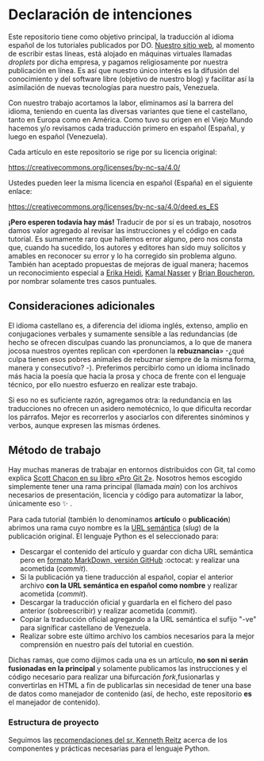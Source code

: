 # Declaración de intenciones

Este repositorio tiene como objetivo principal, la traducción al idioma español de los tutoriales publicados por DO. [Nuestro sitio web](https://www.ks7000.net.ve/), al momento de escribir estas líneas, está alojado en máquinas virtuales llamadas _droplets_ por dicha empresa, y pagamos religiosamente por nuestra publicación en línea. Es así que nuestro único interés es la difusión del conocimiento y del software libre (objetivo de nuestro blog) y facilitar así la asimilación de nuevas tecnologías para nuestro país, Venezuela.

Con nuestro trabajo acortamos la labor, eliminamos así la barrera del idioma, teniendo en cuenta las diversas variantes que tiene el castellano, tanto en Europa como en América. Como tuvo su origen en el Viejo Mundo hacemos y/o revisamos cada traducción primero en español (España), y luego en español (Venezuela).

Cada artículo en este repositorio se rige por su licencia original:

https://creativecommons.org/licenses/by-nc-sa/4.0/

Ustedes pueden leer la misma licencia en español (España) en el siguiente enlace:

https://creativecommons.org/licenses/by-nc-sa/4.0/deed.es_ES

**¡Pero esperen todavía hay más!** Traducir de por sí es un trabajo, nosotros damos valor agregado al revisar las instrucciones y el código en cada tutorial. Es sumamente raro que hallemos error alguno, pero nos consta que, cuando ha sucedido, los autores y editores han sido muy solícitos y amables en reconocer su error y lo ha corregido sin problema alguno. También han aceptado propuestas de mejoras de igual manera; hacemos un reconocimiento especial a [Erika Heidi](https://www.digitalocean.com/community/tutorials/how-to-install-and-configure-laravel-with-lemp-on-ubuntu-18-04?comment=81516), [Kamal Nasser](https://www.digitalocean.com/community/tutorials/how-to-use-a-remote-docker-server-to-speed-up-your-workflow?comment=82401) y [Brian Boucheron](https://www.digitalocean.com/community/tutorials/how-to-set-up-time-synchronization-on-debian-10?comment=81504), por nombrar solamente tres casos puntuales.

## Consideraciones adicionales

El idioma castellano es, a diferencia del idioma inglés, extenso, amplio en conjugaciones verbales y sumamente sensible a las redundancias (de hecho se ofrecen disculpas cuando las pronunciamos, a lo que de manera jocosa nuestros oyentes replican con «perdonen la **rebuznancia**» -¿qué culpa tienen esos pobres animales de rebuznar siempre de la misma forma, manera y consecutivo? -). Preferimos percibirlo como un idioma inclinado más hacia la poesía que hacia la prosa y choca de frente con el lenguaje técnico, por ello nuestro esfuerzo en realizar este trabajo.

Si eso no es suficiente razón, agregamos otra: la redundancia en las traducciones no ofrecen un asidero nemotécnico, lo que dificulta recordar los párrafos. Mejor es recorrerlos y asociarlos con diferentes sinóminos y verbos, aunque expresen las mismas órdenes.

## Método de trabajo

Hay muchas maneras de trabajar en entornos distribuidos con Git, tal como explica [Scott Chacon en su libro «Pro Git 2»](https://git-scm.com/book/es/v2/Git-en-entornos-distribuidos-Flujos-de-trabajo-distribuidos). Nosotros hemos escogido simplemente tener una rama principal (llamada _main_) con los archivos necesarios de presentación, licencia y código para automatizar la labor, únicamente eso :sparkles: .

Para cada tutorial (también lo denominamos **artículo** o **publicación**) abrimos una rama cuyo nombre es la [URL semántica](https://es.wikipedia.org/wiki/URL_sem%C3%A1ntica) (_slug_) de la publicación original. El lenguaje Python es el seleccionado para:

* Descargar el contenido del artículo y guardar con dicha URL semántica pero en [formato MarkDown, versión GitHub](https://guides.github.com/features/mastering-markdown/) :octocat: y realizar una acometida (_commit_).
* Si la publicación ya tiene traducción al español, copiar el anterior archivo **con la URL semántica en español como nombre** y realizar acometida (_commit_).
* Descargar la traducción oficial y guardarla en el fichero del paso anterior (sobreescribir) y realizar acometida (_commit_).
* Copiar la traducción oficial agregando a la URL semántica el sufijo "-ve" para significar castellano de Venezuela.
* Realizar sobre este último archivo los cambios necesarios para la mejor comprensión en nuestro país del tutorial en cuestión.

Dichas ramas, que como dijimos cada una es un artículo, **no son ni serán fusionadas en la principal** y solamente publicamos las instrucciones y el código necesario para realizar una bifurcación _fork_,fusionarlas y convertirlas en HTML a fin de publicarlas sin necesidad de tener una base de datos como manejador de contenido (así, de hecho, este repositorio **es** el manejador de contenido).

### Estructura de proyecto

Seguimos las [recomendaciones del sr. Kenneth Reitz](https://docs.python-guide.org/writing/structure/) acerca de los componentes y prácticas necesarias para el lenguaje Python.
